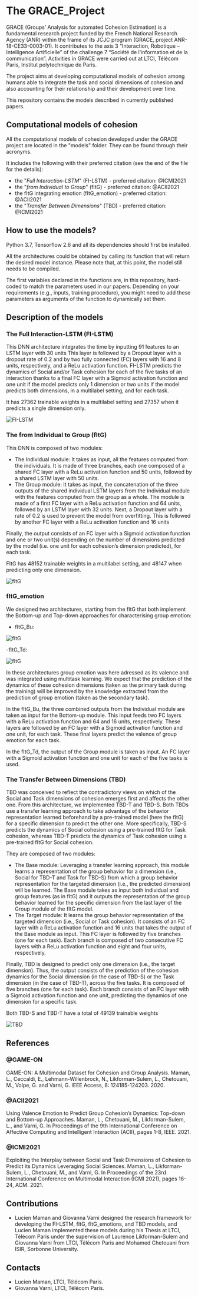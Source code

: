 # The GRACE_Project

GRACE (Groups’ Analysis for automated Cohesion Estimation) is a fundamental research project funded by the French National Research Agency (ANR) within the frame of its  JCJC program (GRACE, project ANR-18-CE33-0003-01). It contributes to the axis 3 “Interaction, Robotique – Intelligence Artificielle” of the challenge 7 “Société de l’information et de la communication”. Activities in GRACE were carried out at LTCI, Télécom Paris, Institut polytechnique de Paris.

The project aims at developing computational models of cohesion among humans able to integrate the task and social dimensions of cohesion and also accounting for their relationship and their development over time. 

This repository contains the models described in currently published papers. 

## Computational models of cohesion

All the computational models of cohesion developed under the GRACE project are located in the "models" folder.
They can be found through their acronyms.

It includes the following with their preferred citation (see the end of the file for the details):
- the "_Full Interaction-LSTM_" (FI-LSTM) - preferred citation: @ICMI2021
- the "_from Individual to Group_" (fItG) - preferred citation: @ACII2021
- the fItG integrating emotion (fItG_emotion) - preferred citation: @ACII2021
- the "_Transfer Between Dimensions_" (TBD) - preferred citation: @ICMI2021

## How to use the models?
Python 3.7, Tensorflow 2.6 and all its dependencies should first be installed.

All the architectures could be obtained by calling its function that will return the desired model instance.
Please note that, at this point, the model still needs to be compiled.

The first variables declared in the functions are, in this repository, hard-coded to match the parameters used in our papers.
Depending on your requirements (e.g., inputs, training procedure), you might need to add these parameters as arguments of the function to dynamically set them.

## Description of the models

### The Full Interaction-LSTM (FI-LSTM)

This DNN architecture integrates the time by inputting 91 features to an LSTM layer with 30 units This layer is followed by a Dropout layer with a dropout rate of 0.2 and by two fully connected (FC) layers with 16 and 8 units, respectively, and a ReLu activation function. 
FI-LSTM predicts the dynamics of Social and/or Task cohesion for each of the five tasks of an interaction thanks to a final FC layer with a Sigmoid activation function and one unit if the model predicts only 1 dimension or two units if the model predicts both dimensions, in a multilabel setting, and for each task.

It has 27362 trainable weights in a multilabel setting and 27357 when it predicts a single dimension only.

![FI-LSTM](img/filstm.png)

### The from Individual to Group (fItG)

This DNN is composed of two modules:
- The Individual module: It takes as input, all the features computed from the individuals. It is made of three branches, each one composed of a shared FC layer with a ReLu activation function and 50 units, followed by a shared LSTM layer with 50 units. 
- The Group module: It takes as input, the concatenation of the three outputs of the shared individual LSTM layers from the Individual module with the features computed from the group as a whole.
The module is made of a first FC layer with a ReLu activation function and 64 units, followed by an LSTM layer with 32 units. Next, a Dropout layer with a rate of 0.2 is used to prevent the model from overfitting. This is followed by another FC layer with a ReLu activation function and 16 units

Finally, the output consists of an FC layer with a Sigmoid activation function and one or two unit(s) depending on the number of dimensions predicted by the model (i.e. one unit for each cohesion’s dimension predicted), for each task. 

FItG has 48152 trainable weights in a multilabel setting, and 48147 when predicting only one dimension.

![fItG](img/fitg.png)

### fItG_emotion

We designed two architectures, starting from the fItG that both implement the Bottom-up and Top-down approaches for characterising group emotion: 
- fItG_Bu:

![fItG](img/fitg_bu.png)

-fItG_Td:

![fItG](img/fitg_td.png)

In these architectures group emotion was here adressed as its valence and was integrated using multitask learning.
We expect that the prediction of the dynamics of these cohesion dimensions (taken as the primary task during the training) will be improved by the knowledge extracted from the prediction of group emotion (taken as the secondary task).

In the fItG_Bu, the three combined outputs from the Individual module are taken as input for the Bottom-up module. This input feeds two FC layers with a ReLu activation function and 64 and 16 units, respectively. These layers are followed by an FC layer with a Sigmoid activation function and one unit, for each task. These final layers predict the valence of group emotion for each task.

In the fItG_Td, the output of the Group module is taken as input. An FC layer with a Sigmoid activation function and one unit for each of the five tasks is used.


### The Transfer Between Dimensions (TBD)

TBD was conceived to reflect the contradictory views on which of the Social and Task dimensions of cohesion emerges first and affects the other one.
From this architecture, we implemented TBD-T and TBD-S. Both TBDs use a transfer learning approach to take advantage of the behavior representation learned beforehand by a pre-trained model (here the fItG) for a specific dimension to predict the other one. More specifically, TBD-S predicts the dynamics of Social cohesion using a pre-trained fItG for Task cohesion, whereas TBD-T predicts the dynamics of Task cohesion using a pre-trained fItG for Social cohesion.

They are composed of two modules:
- The Base module: Leveraging a transfer learning approach, this module learns a representation of the group behavior for a dimension (i.e., Social for TBD-T and Task for TBD-S) from which a group behavior representation for the targeted dimension (i.e., the predicted dimension) will be learned. The Base module takes as input both individual and group features (as in fItG) and it outputs the representation of the group behavior learned for the specific dimension from the last layer of the Group module of the fItG model.
- The Target module: It learns the group behavior representation of the targeted dimension (i.e., Social or Task cohesion). It consists of an FC layer with a ReLu activation function and 16 units that takes the output of the Base module as input. This FC layer is followed by five branches (one for each task). Each branch is composed of two consecutive FC layers with a ReLu activation function and eight and four units, respectively.

Finally, TBD is designed to predict only one dimension (i.e., the target dimension). Thus, the output consists of the prediction of the cohesion dynamics for the Social dimension (in the case of TBD-S) or the Task dimension (in the case of TBD-T), across the five tasks. It is composed of five branches (one for each task). Each branch consists of an FC layer with a Sigmoid activation function and one unit, predicting the dynamics of one dimension for a specific task.

Both TBD-S and TBD-T have a total of 49139 trainable weights 

![TBD](img/tbd.png)


## References

### @GAME-ON

GAME-ON: A Multimodal Dataset for Cohesion and Group Analysis.
Maman, L., Ceccaldi, E., Lehmann-Willenbrock, N., Likforman-Sulem, L., Chetouani, M., Volpe, G. and Varni, G.
IEEE Access, 8: 124185-124203. 2020.

### @ACII2021

Using Valence Emotion to Predict Group Cohesion’s Dynamics: Top-down and Bottom-up Approaches. 
Maman, L., Chetouani, M., Likforman-Sulem, L., and Varni, G. 
In Proceedings of the 9th International Conference on Affective Computing and Intelligent Interaction (ACII), pages 1-8, IEEE. 2021.

### @ICMI2021

Exploiting the Interplay between Social and Task Dimensions of Cohesion to Predict its Dynamics Leveraging Social Sciences. 
Maman, L., Likforman-Sulem, L., Chetouani, M., and Varni, G. 
In Proceedings of the 23rd International Conference on Multimodal Interaction (ICMI 2021), pages 16-24, ACM. 2021.


## Contributions

* Lucien Maman and Giovanna Varni designed the research framework for developing the FI-LSTM, fItG, fItG_emotions, and TBD models, and Lucien Maman implemented these models during his Thesis at LTCI, Télécom Paris under the supervision of Laurence Likforman-Sulem and Giovanna Varni from LTCI, Télécom Paris and Mohamed Chetouani from ISIR, Sorbonne University.


## Contacts

* Lucien Maman, LTCI, Télécom Paris.
* Giovanna Varni, LTCI, Télécom Paris.
